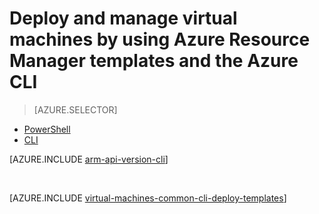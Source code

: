 
<properties
	pageTitle="Deploy and manage VM with templates | Azure"
	description="Deploy and manage the most common configurations for Azure virtual machines using Resource Manager templates and Azure CLI."
	services="virtual-machines-windows"
	documentationCenter=""
	authors="squillace"
	manager="timlt"
	editor=""
	tags="azure-resource-manager"/>

<tags
	ms.service="virtual-machines-windows"
	ms.date="06/06/2016"
	wacn.date=""/>

# Deploy and manage virtual machines by using Azure Resource Manager templates and the Azure CLI

> [AZURE.SELECTOR]		
 - [PowerShell](/documentation/articles/virtual-machines-windows-ps-manage/)		
 - [CLI](/documentation/articles/virtual-machines-windows-cli-deploy-templates/)		

[AZURE.INCLUDE [arm-api-version-cli](../includes/arm-api-version-cli.md)]

</br> 

[AZURE.INCLUDE [virtual-machines-common-cli-deploy-templates](../includes/virtual-machines-common-cli-deploy-templates.md)]
